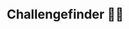 ---
layout: project
title: Challengefinder 🔎💡
description: The development of the challengefinder started during a hackathon. I continued working on the tool as part of a project thesis at DHBW Mannheim.
project: challengefinder
---